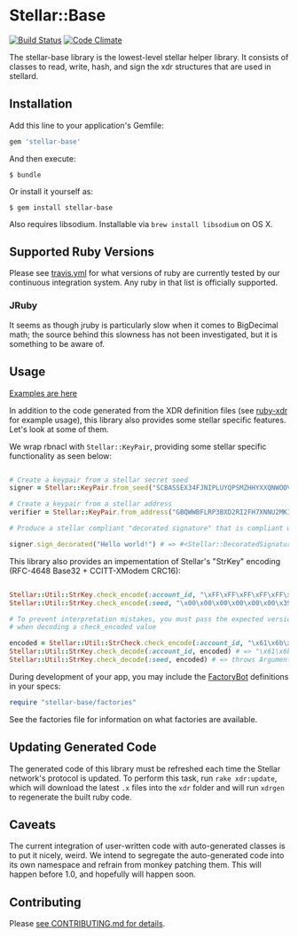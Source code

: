 # Stellar::Base

[![Build Status](https://travis-ci.org/bloom-solutions/ruby-stellar-base.svg)](https://travis-ci.org/bloom-solutions/ruby-stellar-base)
[![Code Climate](https://codeclimate.com/github/stellar/ruby-stellar-base/badges/gpa.svg)](https://codeclimate.com/github/stellar/ruby-stellar-base)

The stellar-base library is the lowest-level stellar helper library.  It consists of classes
to read, write, hash, and sign the xdr structures that are used in stellard.

## Installation

Add this line to your application's Gemfile:

```ruby
gem 'stellar-base'
```

And then execute:

    $ bundle

Or install it yourself as:

    $ gem install stellar-base

Also requires libsodium. Installable via `brew install libsodium` on OS X.

## Supported Ruby Versions

Please see [travis.yml](.travis.yml) for what versions of ruby are currently tested by our continuous integration system.  Any ruby in that list is officially supported.

### JRuby

It seems as though jruby is particularly slow when it comes to BigDecimal math; the source behind this slowness has not been investigated, but it is something to be aware of.

## Usage

[Examples are here](examples)

In addition to the code generated from the XDR definition files (see [ruby-xdr](https://github.com/stellar/ruby-xdr) for example usage), this library also provides some stellar specific features.  Let's look at some of them.

We wrap rbnacl with `Stellar::KeyPair`, providing some stellar specific functionality as seen below:

```ruby

# Create a keypair from a stellar secret seed
signer = Stellar::KeyPair.from_seed("SCBASSEX34FJNIPLUYQPSMZHHYXXQNWOOV42XYZFXM6EGYX2DPIZVIA3")

# Create a keypair from a stellar address
verifier = Stellar::KeyPair.from_address("GBQWWBFLRP3BXD2RI2FH7XNNU2MKIYVUI7QXUAIVG34JY6MQGXVUO3RX")

# Produce a stellar compliant "decorated signature" that is compliant with stellar transactions

signer.sign_decorated("Hello world!") # => #<Stellar::DecoratedSignature ...>

```

This library also provides an impementation of Stellar's "StrKey" encoding (RFC-4648 Base32 + CCITT-XModem CRC16):

```ruby

Stellar::Util::StrKey.check_encode(:account_id, "\xFF\xFF\xFF\xFF\xFF\xFF\xFF") # => "GD777777777764TU"
Stellar::Util::StrKey.check_encode(:seed, "\x00\x00\x00\x00\x00\x00\x39") # => "SAAAAAAAAAADST3H"

# To prevent interpretation mistakes, you must pass the expected version byte
# when decoding a check_encoded value

encoded = Stellar::Util::StrCheck.check_encode(:account_id, "\x61\x6b\x04\xab\x8b\xf6\x1b")
Stellar::Util::StrKey.check_decode(:account_id, encoded) # => "\x61\x6b\x04\xab\x8b\xf6\x1b"
Stellar::Util::StrKey.check_decode(:seed, encoded) # => throws ArgumentError: Unexpected version: :account_id

```

During development of your app, you may include the [FactoryBot](https://github.com/thoughtbot/factory_bot) definitions in your specs:

```ruby
require "stellar-base/factories"
```

See the factories file for information on what factories are available.

## Updating Generated Code

The generated code of this library must be refreshed each time the Stellar network's protocol is updated.  To perform this task, run `rake xdr:update`, which will download the latest `.x` files into the `xdr` folder and will run `xdrgen` to regenerate the built ruby code.

## Caveats

The current integration of user-written code with auto-generated classes is to put it nicely, weird.  We intend to segregate the auto-generated code into its own namespace and refrain from monkey patching them.  This will happen before 1.0, and hopefully will happen soon.

## Contributing

Please [see CONTRIBUTING.md for details](CONTRIBUTING.md).
